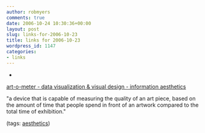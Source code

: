 ```yaml
---
author: robmyers
comments: true
date: 2006-10-24 10:30:36+00:00
layout: post
slug: links-for-2006-10-23
title: links for 2006-10-23
wordpress_id: 1147
categories:
- links
---
```


  

  *   


[art-o-meter - data visualization & visual design - information aesthetics](http://infosthetics.com/archives/2006/10/artometer.html)

  


"a device that is capable of measuring the quality of an art piece, based on the amount of time that people spend in front of an artwork compared to the total time of exhibition."

  


(tags: [aesthetics](http://del.icio.us/robmyers/aesthetics))

  

  
  


